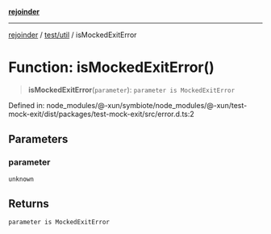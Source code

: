[**rejoinder**](../../../README.md)

***

[rejoinder](../../../README.md) / [test/util](../README.md) / isMockedExitError

# Function: isMockedExitError()

> **isMockedExitError**(`parameter`): `parameter is MockedExitError`

Defined in: node\_modules/@-xun/symbiote/node\_modules/@-xun/test-mock-exit/dist/packages/test-mock-exit/src/error.d.ts:2

## Parameters

### parameter

`unknown`

## Returns

`parameter is MockedExitError`
